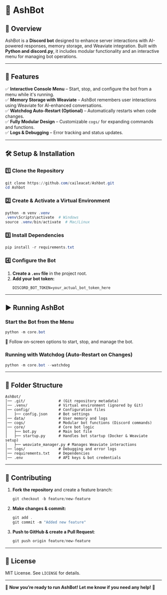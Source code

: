 # 🌿 **AshBot**

## **📌 Overview**
AshBot is a **Discord bot** designed to enhance server interactions with AI-powered responses, memory storage, and Weaviate integration. Built with **Python and discord.py**, it includes modular functionality and an interactive menu for managing bot operations.

---

## **🚀 Features**
✅ **Interactive Console Menu** – Start, stop, and configure the bot from a menu while it's running.  
✅ **Memory Storage with Weaviate** – AshBot remembers user interactions using Weaviate for AI-enhanced conversations.  
✅ **Watchdog Auto-Restart (Optional)** – Automatically restarts when code changes.  
✅ **Fully Modular Design** – Customizable `cogs/` for expanding commands and functions.  
✅ **Logs & Debugging** – Error tracking and status updates.

---

## **🛠️ Setup & Installation**
### **1️⃣ Clone the Repository**
```powershell
git clone https://github.com/caileacat/Ashbot.git
cd Ashbot
```

### **2️⃣ Create & Activate a Virtual Environment**
```powershell
python -m venv .venv
.venv\Scripts\activate  # Windows
source .venv/bin/activate  # Mac/Linux
```

### **3️⃣ Install Dependencies**
```powershell
pip install -r requirements.txt
```

### **4️⃣ Configure the Bot**
1. **Create a `.env` file** in the project root.
2. **Add your bot token:**
   ```
   DISCORD_BOT_TOKEN=your_actual_bot_token_here
   ```

---

## **▶️ Running AshBot**
### **Start the Bot from the Menu**
```powershell
python -m core.bot
```

🔹 Follow on-screen options to start, stop, and manage the bot.

### **Running with Watchdog (Auto-Restart on Changes)**
```powershell
python -m core.bot --watchdog
```

---

## **📂 Folder Structure**
```
AshBot/
│── .git/               # (Git repository metadata)
│── .venv/              # Virtual environment (ignored by Git)
│── config/             # Configuration files
│   ├── config.json     # Bot settings
│── data/               # User memory and logs
│── cogs/               # Modular bot functions (Discord commands)
│── core/               # Core bot logic
│   ├── bot.py          # Main bot file
│   ├── startup.py      # Handles bot startup (Docker & Weaviate setup)
│   ├── weaviate_manager.py # Manages Weaviate interactions
│── logs/               # Debugging and error logs
│── requirements.txt    # Dependencies
│── .env                # API keys & bot credentials
```

---

## **📌 Contributing**
1. **Fork the repository** and create a feature branch:
   ```powershell
   git checkout -b feature/new-feature
   ```
2. **Make changes & commit:**
   ```powershell
   git add .
   git commit -m "Added new feature"
   ```
3. **Push to GitHub & create a Pull Request**:
   ```powershell
   git push origin feature/new-feature
   ```

---

## **📜 License**
MIT License. See `LICENSE` for details.

---

🚀 **Now you’re ready to run AshBot! Let me know if you need any help!** 🎉

